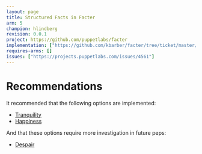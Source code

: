 ```yaml
---
layout: page
title: Structured Facts in Facter
arm: 5
champion: hlindberg
revision: 0.0.1
project: https://github.com/puppetlabs/facter
implementation: ["https://github.com/kbarber/facter/tree/ticket/master/4561-add_structured_data"]
requires-arms: []
issues: ["https://projects.puppetlabs.com/issues/4561"]
---
```


Recommendations
===============
<!-- Contains recommendations, a selection of the options/the result of evaluation
     Replace the text below:
-->
It recommended that the following options are implemented:

* [Tranquility](main.md#tranquility)
* [Happiness](main.md#happiness)


And that these options require more investigation in future peps:

* [Despair](main.md#despair)
